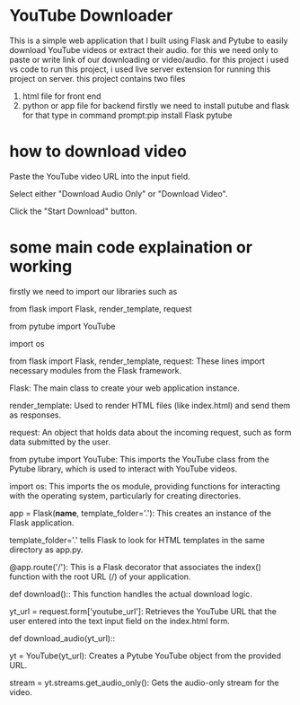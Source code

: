 # YouTube Downloader
This is a simple web application that I built using Flask and Pytube
to easily download YouTube videos or extract their audio.
for this we need only to paste or write link of our downloading or video/audio.
for this project i used vs code to run this project, i used live server extension 
for running this project on server. this project contains two files 
1) html file for front end
2) python or app file for backend
firstly we need to install putube and flask
for that type in command prompt:pip install Flask pytube

# how to download video
Paste the YouTube video URL into the input field.

Select either "Download Audio Only" or "Download Video".

Click the "Start Download" button.

# some main code explaination or working

firstly we need to import our libraries such as

from flask import Flask, render_template, request

from pytube import YouTube

import os

from flask import Flask, render_template, request: These lines import necessary modules from the Flask framework.

Flask: The main class to create your web application instance.

render_template: Used to render HTML files (like index.html) and send them as responses.

request: An object that holds data about the incoming request, such as form data submitted by the user.

from pytube import YouTube: This imports the YouTube class from the Pytube library, which is used to interact with YouTube videos.

import os: This imports the os module, providing functions for interacting with the operating system, particularly for creating directories.

app = Flask(__name__, template_folder='.'): This creates an instance of the Flask application.

template_folder='.' 
tells Flask to look for HTML templates in the same directory as app.py.

@app.route('/'): This is a Flask decorator that associates the index() function with the root URL (/) of your application.

def download():: This function handles the actual download logic.

yt_url = request.form['youtube_url']: Retrieves the YouTube URL that the user entered into the text input field on the index.html form.

def download_audio(yt_url)::

yt = YouTube(yt_url): Creates a Pytube YouTube object from the provided URL.

stream = yt.streams.get_audio_only(): Gets the audio-only stream for the video.



